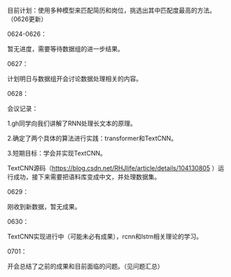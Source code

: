 目前计划：使用多种模型来匹配简历和岗位，挑选出其中匹配度最高的方法。（0626更新）

0624-0626：

暂无进度，需要等待数据组的进一步结果。

0627：

计划明日与数据组开会讨论数据处理相关的内容。

0628：

会议记录：

1.gh同学向我们讲解了RNN处理长文本的原理。

2.确定了两个具体的算法进行实践：transformer和TextCNN。

3.短期目标：学会并实现TextCNN。

TextCNN源码（https://blog.csdn.net/RHJlife/article/details/104130805 ）运行成功，接下来需要把语料库变成中文，并处理数据集。

0629：

刚收到新数据，暂无成果。

0630：

TextCNN实现进行中（可能未必有成果），rcnn和lstm相关理论的学习。

0701：

开会总结了之前的成果和目前面临的问题。（见问题汇总）
